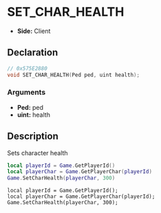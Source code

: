 # SET_CHAR_HEALTH
- **Side:** Client

## Declaration
```cpp
// 0x575E2880
void SET_CHAR_HEALTH(Ped ped, uint health);
```

### Arguments
- **Ped:** ped
- **uint:** health

## Description
Sets character health

```lua
local playerId = Game.GetPlayerId()
local playerChar = Game.GetPlayerChar(playerId)
Game.SetCharHealth(playerChar, 300)
```

```squirrel
local playerId = Game.GetPlayerId();
local playerChar = Game.GetPlayerChar(playerId);
Game.SetCharHealth(playerChar, 300);
```